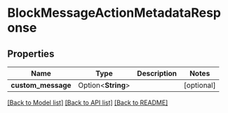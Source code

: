 # BlockMessageActionMetadataResponse

## Properties

Name | Type | Description | Notes
------------ | ------------- | ------------- | -------------
**custom_message** | Option<**String**> |  | [optional]

[[Back to Model list]](../README.md#documentation-for-models) [[Back to API list]](../README.md#documentation-for-api-endpoints) [[Back to README]](../README.md)


